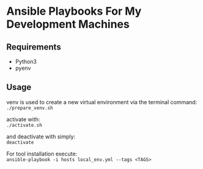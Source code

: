 # Ansible Playbooks For My Development Machines

## Requirements
* Python3
* pyenv

## Usage
venv is used to create a new virtual environment via the terminal command:  
`./prepare_venv.sh`

activate with:  
`./activate.sh`

and deactivate with simply:  
`deactivate`

For tool installation execute:  
`ansible-playbook -i hosts local_env.yml --tags <TAGS>`
